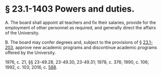 # § 23.1-1403 Powers and duties.

<p>A. The board shall appoint all teachers and fix their salaries, provide for the employment of other personnel as required, and generally direct the affairs of the University.</p><p>B. The board may confer degrees and, subject to the provisions of § <a href='http://law.lis.virginia.gov/vacode/23.1-203/'>23.1-203</a>, approve new academic programs and discontinue academic programs offered by the University.</p><p>1976, c. 21, §§ 23-49.28, 23-49.30, 23-49.31; 1978, c. 376; 1990, c. 106; 1992, c. 103; 2016, c. <a href='http://lis.virginia.gov/cgi-bin/legp604.exe?161+ful+CHAP0588'>588</a>.</p>